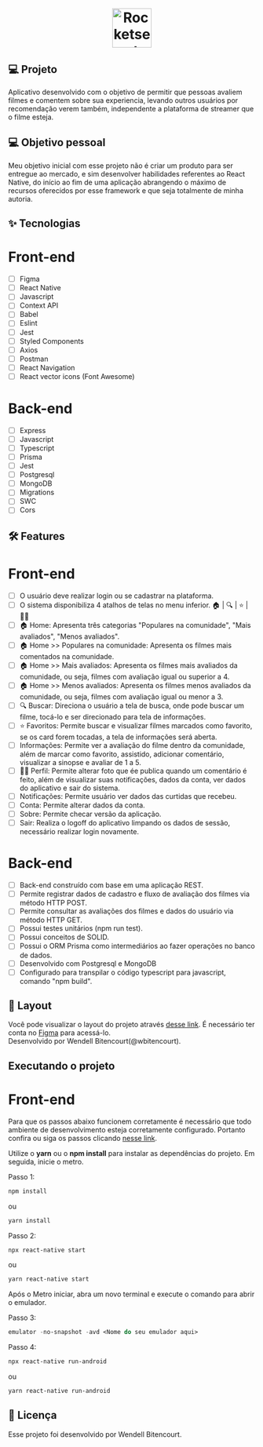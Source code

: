 <h1 align="center">
  <img alt="Rocketseat" height="80" title="Rocketseat" src="/dymovie-mobile/src/assets/logo264x262-noback" />
</h1>

## 💻 Projeto
Aplicativo desenvolvido com o objetivo de permitir que pessoas avaliem filmes e comentem sobre sua experiencia,
levando outros usuários por recomendação verem também, independente a plataforma de streamer que o filme esteja.

## 💻 Objetivo pessoal
Meu objetivo inicial com esse projeto não é criar um produto para ser entregue ao mercado, 
e sim desenvolver habilidades referentes ao React Native, do início ao fim de uma aplicação
abrangendo o máximo de recursos oferecidos por esse framework e que seja totalmente de minha autoria.

## ✨ Tecnologias

# Front-end
-   [ ] Figma
-   [ ] React Native
-   [ ] Javascript
-   [ ] Context API
-   [ ] Babel
-   [ ] Eslint
-   [ ] Jest
-   [ ] Styled Components
-   [ ] Axios
-   [ ] Postman
-   [ ] React Navigation
-   [ ] React vector icons (Font Awesome)

# Back-end
-   [ ] Express
-   [ ] Javascript
-   [ ] Typescript
-   [ ] Prisma
-   [ ] Jest
-   [ ] Postgresql
-   [ ] MongoDB
-   [ ] Migrations
-   [ ] SWC
-   [ ] Cors

## :hammer_and_wrench: Features 

# Front-end
-   [ ] O usuário deve realizar login ou se cadastrar na plataforma.
-   [ ] O sistema disponibiliza 4 atalhos de telas no menu inferior. 🏠 | 🔍 | ⭐ | 🙍‍♂️
-   [ ] 🏠 Home: Apresenta três categorias "Populares na comunidade", "Mais avaliados", "Menos avaliados".
-   [ ] 🏠 Home >> Populares na comunidade: Apresenta os filmes mais comentados na comunidade.
-   [ ] 🏠 Home >> Mais avaliados: Apresenta os filmes mais avaliados da comunidade, ou seja, filmes com avaliação igual ou superior a 4.
-   [ ] 🏠 Home >> Menos avaliados: Apresenta os filmes menos avaliados da comunidade, ou seja, filmes com avaliação igual ou menor a 3.
-   [ ] 🔍 Buscar: Direciona o usuário a tela de busca, onde pode buscar um filme, tocá-lo e ser direcionado para tela de informações.
-   [ ] ⭐ Favoritos: Permite buscar e visualizar filmes marcados como favorito, se os card forem tocadas, a tela de informações será aberta.
-   [ ] Informações: Permite ver a avaliação do filme dentro da comunidade, além de marcar como favorito, assistido, adicionar comentário, visualizar a sinopse e avaliar de 1 a 5.
-   [ ] 🙍‍♂️ Perfil: Permite alterar foto que ée publica quando um comentário é feito, além de visualizar suas notificações, dados da conta, ver dados do aplicativo e sair do sistema.
-   [ ] Notificações: Permite usuário ver dados das curtidas que recebeu.
-   [ ] Conta: Permite alterar dados da conta.
-   [ ] Sobre: Permite checar versão da aplicação.
-   [ ] Sair: Realiza o logoff do aplicativo limpando os dados de sessão, necessário realizar login novamente.

# Back-end
-   [ ] Back-end construído com base em uma aplicação REST.
-   [ ] Permite registrar dados de cadastro e fluxo de avaliação dos filmes via método HTTP POST.
-   [ ] Permite consultar as avaliações dos filmes e dados do usuário via método HTTP GET.
-   [ ] Possui testes unitários (npm run test).
-   [ ] Possui conceitos de SOLID.
-   [ ] Possui o ORM Prisma como intermediários ao fazer operações no banco de dados.
-   [ ] Desenvolvido com Postgresql e MongoDB
-   [ ] Configurado para transpilar o código typescript para javascript, comando "npm build".

## 🔖 Layout

Você pode visualizar o layout do projeto através [desse link](https://www.figma.com/file/OxBAc8sDO8JssN8c72oSmu/DYMOVIE?node-id=0%3A1). 
É necessário ter conta no [Figma](http://figma.com/) para acessá-lo.
<br />
Desenvolvido por Wendell Bitencourt(@wbitencourt).


## Executando o projeto

# Front-end
Para que os passos abaixo funcionem corretamente é necessário que todo ambiente de desenvolvimento esteja corretamente configurado.
Portanto confira ou siga os passos clicando [nesse link](https://reactnative.dev/docs/environment-setup). 

Utilize o **yarn** ou o **npm install** para instalar as dependências do projeto.
Em seguida, inicie o metro.

Passo 1:
```cl
npm install
```
ou

```cl
yarn install
```

Passo 2:
```cl
npx react-native start
```
ou

```cl
yarn react-native start
```

Após o Metro iniciar, abra um novo terminal e execute o comando para abrir o emulador.

Passo 3:
 ```cl
emulator -no-snapshot -avd <Nome do seu emulador aqui>
```

Passo 4:
 ```cl
npx react-native run-android
```
ou

 ```cl
yarn react-native run-android
```

## 📄 Licença

Esse projeto foi desenvolvido por Wendell Bitencourt.

<br />